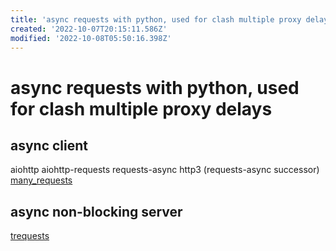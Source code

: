 ```yaml
---
title: 'async requests with python, used for clash multiple proxy delays'
created: '2022-10-07T20:15:11.586Z'
modified: '2022-10-08T05:50:16.398Z'
---
```


# async requests with python, used for clash multiple proxy delays


## async client
aiohttp
aiohttp-requests
requests-async
http3 (requests-async successor)
[many_requests](https://github.com/joshlk/many_requests)


## async non-blocking server
[trequests](https://github.com/1stvamp/trequests)
